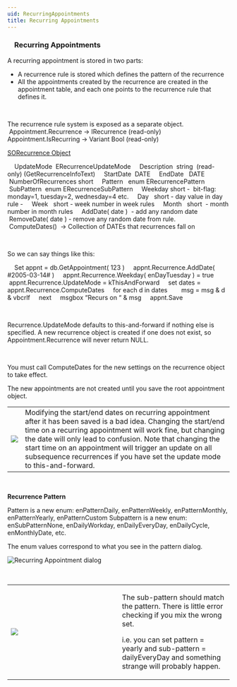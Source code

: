 ```yaml
---
uid: RecurringAppointments
title: Recurring Appointments
---
```


###     Recurring Appointments

A recurring appointment is stored in two parts:

-   A recurrence rule is stored which defines the pattern of the recurrence
-   All the appointments created by the recurrence are created in the appointment table, and each one points to the recurrence rule that defines it.

 

The recurrence rule system is exposed as a separate object.
    Appointment.Recurrence -&gt; IRecurrence (read-only)
    Appointment.IsRecurring -&gt; Variant Bool (read-only)

[SORecurrence Object](SUPEROFFICEDBLib~SORecurrence.md) 

    UpdateMode  ERecurrenceUpdateMode
    Description  string  (read-only) (GetRecurrenceInfoText)
    StartDate  DATE
    EndDate   DATE
    NumberOfRecurrences short
    Pattern   enum ERecurrencePattern
    SubPattern  enum ERecurrenceSubPattern
    Weekday short -  bit-flag: monday=1, tuesday=2, wednesday=4 etc.
    Day   short - day value in day rule -     Week   short - week number in week rules
    Month   short  - month number in month rules
    AddDate( date )  - add any random date
    RemoveDate( date ) - remove any random date from rule.
    ComputeDates()  -&gt; Collection of DATEs that recurrences fall on

 

So we can say things like this:

    Set appnt = db.GetAppointment( 123 )
    appnt.Recurrence.AddDate( \#2005-03-14\# )
    appnt.Recurrence.Weekday( enDayTuesday ) = true
    appnt.Recurrence.UpdateMode = kThisAndForward
    set dates = appnt.Recurrence.ComputeDates
    for each d in dates
       msg = msg & d & vbcrlf
    next
    msgbox “Recurs on “ & msg
    appnt.Save

 

Recurrence.UpdateMode defaults to this-and-forward if nothing else is specified.
A new recurrence object is created if one does not exist, so Appointment.Recurrence will never return NULL.

 

You must call ComputeDates for the new settings on the recurrence object to take effect.

The new appointments are not created until you save the root appointment object.

|                            |                                                                                                                                                                                                                                                                                                                                                                                        |
|----------------------------|----------------------------------------------------------------------------------------------------------------------------------------------------------------------------------------------------------------------------------------------------------------------------------------------------------------------------------------------------------------------------------------|
| ![](../images/hs-caution.gif) | Modifying the start/end dates on recurring appointment after it has been saved is a bad idea. Changing the start/end time on a recurring appointment will work fine, but changing the date will only lead to confusion. Note that changing the start time on an appointment will trigger an update on all subsequence recurrences if you have set the update mode to this-and-forward. |

 

**Recurrence Pattern**

Pattern is a new enum: enPatternDaily, enPatternWeekly, enPatternMonthly, enPatternYearly, enPatternCustom
Subpattern is a new enum: enSubPatternNone, enDailyWorkday, enDailyEveryDay, enDailyCycle, enMonthlyDate, etc.

The enum values correspond to what you see in the pattern dialog.

![Recurring Appointment dialog](../images/repeat%20dialog.gif)

 

<table>
<colgroup>
<col width="50%" />
<col width="50%" />
</colgroup>
<tbody>
<tr class="odd">
<td><img src="images/hs-caution.gif" /></td>
<td><p>The sub-pattern should match the pattern. There is little error checking if you mix the wrong set.</p>
<p>i.e. you can set pattern = yearly and sub-pattern = dailyEveryDay and something strange will probably happen.</p></td>
</tr>
</tbody>
</table>